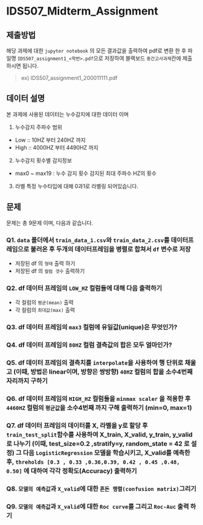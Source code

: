 # IDS507_Midterm_Assignment


## 제출방법  

해당 과제에 대한 `jupyter notebook` 의 모든 결과값을 출력하여 pdf로 변환 한 후 파일명 `IDS507_assignment1_<학번>.pdf`으로 저장하여  블랙보드 `중간고사과제`칸에 제출하시면 됩니다. 
> ex) IDS507_assignment1_200011111.pdf 

## 데이터 설명 
본 과제에 사용된 데이터는 누수감지에 대한 데이터 이며 

1. 누수감지 주파수 범위 
- Low :: 10HZ 부터 240HZ 까지 
- High :: 4000HZ 부터  4490HZ 까지 

2. 누수감지 횟수별 감지정보 
- max0 ~ max19 :  누수 감지 횟수 감지된 최대 주파수 HZ의 횟수 

3. 라벨
특정 누수타입에 대해 0과1로 라벨링 되어있습니다.


## 문제 
문제는 총 9문제 이며, 다음과 같습니다. 
### Q1. `data` 폴더에서 `train_data_1.csv`와 `train_data_2.csv`를 데이터프레임으로 불러온 후 두개의 데이터프레임을 병렬로 합쳐서 `df` 변수로 저장  
- 저장된 df 의 `형태` 출력 하기
- 저장된 df 의 `컬럼 갯수` 출력하기  

### Q2. df 데이터 프레임의 `LOW_HZ` 컬럼들에 대해 다음 출력하기 
- 각 컬럼의 `평균(mean)` 출력
- 각 컬럼의 `최대값(max)` 출력

### Q3. df 데이터 프레임의 `max3` 컬럼에 유일값(unique)은 무엇인가?

### Q4. df 데이터 프레임의 `80HZ` 컬럼 결측값의 합은 모두 얼마인가? 

### Q5. df 데이터 프레임의 결측치를 `interpolate`을 사용하여 행 단위로 채울고 (이때, 방법은 linear이며, 방향은 쌍방향) `40HZ` 컬럼의 합을 소수4번째 자리까지 구하기 

### Q6. df 데이터 프레임의 `HIGH_HZ` 컬럼들을 `minmax scaler` 을 적용한 후 `4460HZ` 컬럼의 `평균값`을 소수4번째 까지 구해 출력하기 (min=0, max=1)

### Q7. df 데이터 프레임의 데이터를 X, 라벨을 y로 할당 후 `train_test_split`함수를 사용하여 X_train, X_valid, y_train, y_valid 로 나누기 (이때, test_size=0.2 ,stratify=y, random_state = 42 로 설정) 그 다음 `LogisticRegression` 모델을 학습시키고, X_valid를 예측한후, `threholds [0.3 , 0.33 ,0.36,0.39, 0.42 , 0.45 ,0.48, 0.50]` 에 대하여 각각 정확도(Accuracy) 출력하기 

### Q8. `모델의 예측값`과 `X_valid`에 대한 `혼돈 행렬(confusion matrix)`그리기

### Q9. `모델의 예측값`과 `X_valid`에 대한 `Roc curve`를 그리고 `Roc-Auc` 출력 하기 


